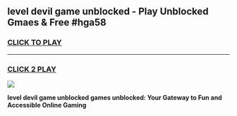 
## level devil game unblocked - Play Unblocked Gmaes & Free #hga58
<h3>
<a href="https://news.freeplayer.one?title=level_devil_game_unblocked&ref=03M">CLICK TO PLAY</a></h3>
<hr>

<h3>
<a href="https://news.freeplayer.one?title=level_devil_game_unblocked&ref=03M">CLICK 2 PLAY</a>
  
</h3>

<a href="https://news.freeplayer.one?title=level_devil_game_unblocked&ref=03M"><img src="https://clearcache.store/games.png"></a>


**level devil game unblocked games unblocked: Your Gateway to Fun and Accessible Online Gaming**
